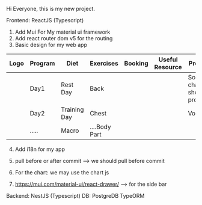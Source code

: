 Hi Everyone, this is my new project. 

Frontend: ReactJS (Typescript)

1. Add Mui For My material ui framework
2. Add react router dom v5 for the routing
3. Basic design for my web app

| Logo | Program | Diet         | Exercises     | Booking | Useful Resource | Progress                               |
|------|---------|--------------|---------------|---------|-----------------|----------------------------------------|
|      | Day1    | Rest Day     | Back          |         |                 | Some charts to show the process        |
|      | Day2    | Training Day | Chest         |         |                 | Volumn....                             |
|      | .....   | Macro        | ....Body Part |         |                 |                                        |

4. Add i18n for my app

5. pull before or after commit --> we should pull before commit
6. For the chart: we may use the chart js
7. https://mui.com/material-ui/react-drawer/ --> for the side bar

Backend: NestJS (Typescript)
    DB: PostgreDB
    TypeORM
